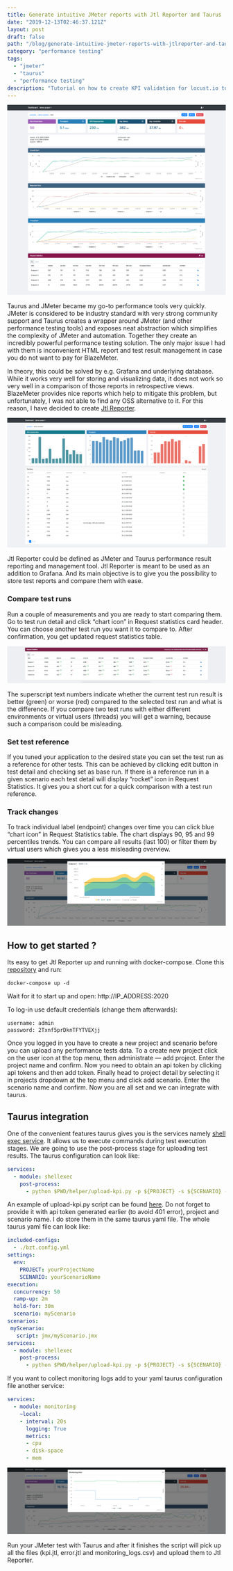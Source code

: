 ```yaml
---
title: Generate intuitive JMeter reports with Jtl Reporter and Taurus
date: "2019-12-13T02:46:37.121Z"
layout: post
draft: false
path: "/blog/generate-intuitive-jmeter-reports-with-jtlreporter-and-taurus/"
category: "performance testing"
tags:
  - "jmeter"
  - "taurus"
  - "performance testing"
description: "Tutorial on how to create KPI validation for locust.io to automatically check whether application meets performance criteria."
---
```


![Performance report](report.png "Performance report")

Taurus and JMeter became my go-to performance tools very quickly. JMeter is considered to be industry standard with very strong community support and Taurus creates a wrapper around JMeter (and other performance testing tools) and exposes neat abstraction which simplifies the complexity of JMeter and automation. Together they create an incredibly powerful performance testing solution. The only major issue I had with them is inconvenient HTML report and test result management in case you do not want to pay for BlazeMeter.

In theory, this could be solved by e.g. Grafana and underlying database. While it works very well for storing and visualizing data, it does not work so very well in a comparison of those reports in retrospective views. BlazeMeter provides nice reports which help to mitigate this problem, but unfortunately, I was not able to find any OSS alternative to it. For this reason, I have decided to create [Jtl Reporter](https://github.com/ludeknovy/jtl-reporter).

![Scenario detail](scenario.png "Scenario detail")

Jtl Reporter could be defined as JMeter and Taurus performance result reporting and management tool. Jtl Reporter is meant to be used as an addition to Grafana. And its main objective is to give you the possibility to store test reports and compare them with ease.

### Compare test runs

Run a couple of measurements and you are ready to start comparing them. Go to test run detail and click “chart icon” in Request statistics card header. You can choose another test run you want it to compare to. After confirmation, you get updated request statistics table.

![Report statistics](report_stats.png "Report statistics")

The superscript text numbers indicate whether the current test run result is better (green) or worse (red) compared to the selected test run and what is the difference. If you compare two test runs with either different environments or virtual users (threads) you will get a warning, because such a comparison could be misleading.

### Set test reference

If you tuned your application to the desired state you can set the test run as a reference for other tests. This can be achieved by clicking edit button in test detail and checking set as base run. If there is a reference run in a given scenario each test detail will display “rocket” icon in Request Statistics. It gives you a short cut for a quick comparison with a test run reference.

### Track changes

To track individual label (endpoint) changes over time you can click blue “chart icon” in Request Statistics table. The chart displays 90, 95 and 99 percentiles trends. You can compare all results (last 100) or filter them by virtual users which gives you a less misleading overview.

![Tracking endpoint performance](history.png "Tracking endpoint performance")

## How to get started ?

Its easy to get Jtl Reporter up and running with docker-compose. Clone this [repository](https://github.com/ludeknovy/jtl-reporter) and run:

```
docker-compose up -d
```

Wait for it to start up and open: http://IP_ADDRESS:2020

To log-in use default credentials (change them afterwards):

```
username: admin
password: 2Txnf5prDknTFYTVEXjj
```

Once you logged in you have to create a new project and scenario before you can upload any performance tests data. To a create new project click on the user icon at the top menu, then administrate — add project. Enter the project name and confirm. Now you need to obtain an api token by clicking api tokens and then add token. Finally head to project detail by selecting it in projects dropdown at the top menu and click add scenario. Enter the scenario name and confirm. Now you are all set and we can integrate with taurus.

## Taurus integration

One of the convenient features taurus gives you is the services namely [shell exec service](https://gettaurus.org/docs/ShellExec/). It allows us to execute commands during test execution stages. We are going to use the post-process stage for uploading test results. The taurus configuration can look like:

```yaml
services:
  - module: shellexec
    post-process:
      - python $PWD/helper/upload-kpi.py -p ${PROJECT} -s ${SCENARIO} -e ${BASE_URL} -host ${HOSTNAME} -ec $TAURUS_EXIT_CODE -er "${TAURUS_STOPPING_REASON:-''}"
```

An example of upload-kpi.py script can be found [here](https://github.com/ludeknovy/jtl-reporter/blob/master/scripts/upload_jtl.py). Do not forget to provide it with api token generated earlier (to avoid 401 error), project and scenario name. I do store them in the same taurus yaml file. The whole taurus yaml file can look like:

```yaml
included-configs:
  - ./bzt.config.yml
settings:
  env:
    PROJECT: yourProjectName
    SCENARIO: yourScenarioName
execution:
  concurrency: 50
  ramp-up: 2m
  hold-for: 30m
  scenario: myScenario
scenarios:
 myScenario:
   script: jmx/myScenario.jmx
services:
  - module: shellexec
    post-process:
      - python $PWD/helper/upload-kpi.py -p ${PROJECT} -s ${SCENARIO} -e ${BASE_URL} -host ${HOSTNAME} -ec $TAURUS_EXIT_CODE -er "${TAURUS_STOPPING_REASON:-''}"
```

If you want to collect monitoring logs add to your yaml taurus configuration file another service:

```yaml
services:
  - module: monitoring
    ~local:
    - interval: 20s
      logging: True
      metrics:
      - cpu
      - disk-space
      - mem
```

![Monitoring stats](monitoring_stats.png "Monitoring stats")


Run your JMeter test with Taurus and after it finishes the script will pick up all the files (kpi.jtl, error.jtl and monitoring_logs.csv) and upload them to Jtl Reporter.